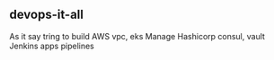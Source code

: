 ## devops-it-all
   As it say tring to build AWS vpc, eks
                      Manage Hashicorp consul, vault 
                          Jenkins apps pipelines
